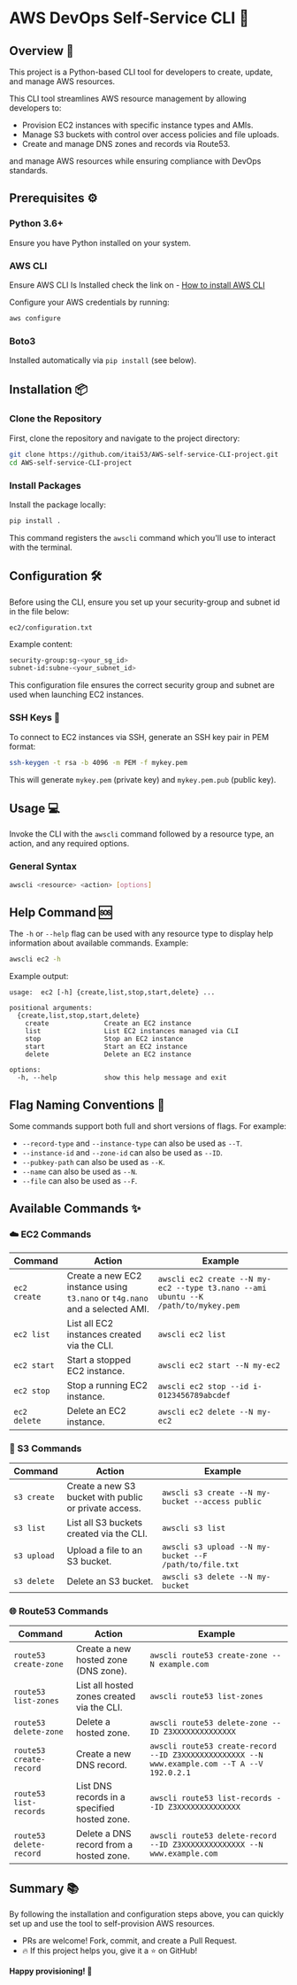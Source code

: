 # AWS DevOps Self-Service CLI 🚀

## Overview 📄

This project is a Python-based CLI tool for developers to create, update, and manage AWS resources.

This CLI tool streamlines AWS resource management by allowing developers to:

- Provision EC2 instances with specific instance types and AMIs.
- Manage S3 buckets with control over access policies and file uploads.
- Create and manage DNS zones and records via Route53.
  
and manage AWS resources while ensuring compliance with DevOps standards.

## Prerequisites ⚙️

### Python 3.6+

Ensure you have Python installed on your system.

### AWS CLI

Ensure AWS CLI Is Installed 
check the link on - [How to install AWS CLI](https://docs.aws.amazon.com/cli/latest/userguide/getting-started-install.html)

Configure your AWS credentials by running:

```sh
aws configure
```

### Boto3

Installed automatically via `pip install` (see below).

## Installation 📦

### Clone the Repository

First, clone the repository and navigate to the project directory:

```sh
git clone https://github.com/itai53/AWS-self-service-CLI-project.git
cd AWS-self-service-CLI-project
```

### Install Packages

Install the package locally:

```sh
pip install .
```

This command registers the `awscli` command which you'll use to interact with the terminal.

## Configuration 🛠️

Before using the CLI, ensure you set up your security-group and subnet id in the file below:

```
ec2/configuration.txt
```

Example content:

```sh
security-group:sg-<your_sg_id>
subnet-id:subne-<your_subnet_id>
```

This configuration file ensures the correct security group and subnet are used when launching EC2 instances.

### SSH Keys 🔑

To connect to EC2 instances via SSH, generate an SSH key pair in PEM format:

```sh
ssh-keygen -t rsa -b 4096 -m PEM -f mykey.pem
```

This will generate `mykey.pem` (private key) and `mykey.pem.pub` (public key).

## Usage 💻

Invoke the CLI with the `awscli` command followed by a resource type, an action, and any required options.

### General Syntax

```sh
awscli <resource> <action> [options]
```

## Help Command 🆘

The `-h` or `--help` flag can be used with any resource type to display help information about available commands. Example:

```sh
awscli ec2 -h
```
Example output:
```
usage:  ec2 [-h] {create,list,stop,start,delete} ...

positional arguments:
  {create,list,stop,start,delete}
    create              Create an EC2 instance
    list                List EC2 instances managed via CLI
    stop                Stop an EC2 instance
    start               Start an EC2 instance
    delete              Delete an EC2 instance

options:
  -h, --help            show this help message and exit
```

## Flag Naming Conventions 🚩

Some commands support both full and short versions of flags. For example:

- `--record-type` and `--instance-type` can also be used as `--T`.
- `--instance-id` and `--zone-id` can also be used as `--ID`.
- `--pubkey-path` can also be used as `--K`.
- `--name` can also be used as `--N`.
- `--file` can also be used as `--F`.


## Available Commands ✨

### ☁️ EC2 Commands  

| Command      | Action                                                                      | Example                                                                                      |
|-------------|----------------------------------------------------------------------------|--------------------------------------------------------------------------------------------|
| `ec2 create` | Create a new EC2 instance using `t3.nano` or `t4g.nano` and a selected AMI. | `awscli ec2 create --N my-ec2 --type t3.nano --ami ubuntu --K /path/to/mykey.pem` |
| `ec2 list`   | List all EC2 instances created via the CLI.                                 | `awscli ec2 list`                                                                           |
| `ec2 start`  | Start a stopped EC2 instance.                                              | `awscli ec2 start --N my-ec2`                                                               |
| `ec2 stop`   | Stop a running EC2 instance.                                               | `awscli ec2 stop --id i-0123456789abcdef`                                                   |
| `ec2 delete` | Delete an EC2 instance.                                                    | `awscli ec2 delete --N my-ec2`                                                              |


### 📂 S3 Commands

| Command     | Action                                                                                           | Example                                                             |
| ----------- | ------------------------------------------------------------------------------------------------ | ------------------------------------------------------------------- |
| `s3 create` | Create a new S3 bucket with public or private access.                                           | `awscli s3 create --N my-bucket --access public`                   |
| `s3 list`   | List all S3 buckets created via the CLI.                                                         | `awscli s3 list`                                                    |
| `s3 upload` | Upload a file to an S3 bucket.                                                                   | `awscli s3 upload --N my-bucket --F /path/to/file.txt`             |
| `s3 delete` | Delete an S3 bucket.                                                                             | `awscli s3 delete --N my-bucket`                                    |

### 🌐 Route53 Commands

| Command                 | Action                                           | Example                                                                                       |
| ----------------------- |--------------------------------------------------| --------------------------------------------------------------------------------------------- |
| `route53 create-zone`   | Create a new hosted zone (DNS zone).             | `awscli route53 create-zone --N example.com`                                                 |
| `route53 list-zones`    | List all hosted zones created via the CLI.       | `awscli route53 list-zones`                                                                  |
| `route53 delete-zone`   | Delete a hosted zone.                            | `awscli route53 delete-zone --ID Z3XXXXXXXXXXXXXX`                                          |
| `route53 create-record` | Create a new DNS record.                         | `awscli route53 create-record --ID Z3XXXXXXXXXXXXXX --N www.example.com --T A --V 192.0.2.1` |
| `route53 list-records`  | List DNS records in a specified hosted zone.     | `awscli route53 list-records --ID Z3XXXXXXXXXXXXXX`                                         |
| `route53 delete-record` | Delete a DNS record from a hosted zone.          | `awscli route53 delete-record --ID Z3XXXXXXXXXXXXXX --N www.example.com`                    |

## Summary 📚

By following the installation and configuration steps above, you can quickly set up and use the tool to self-provision AWS resources.
- PRs are welcome! Fork, commit, and create a Pull Request.
- 🔥 If this project helps you, give it a ⭐ on GitHub!



**Happy provisioning! 🎉**

